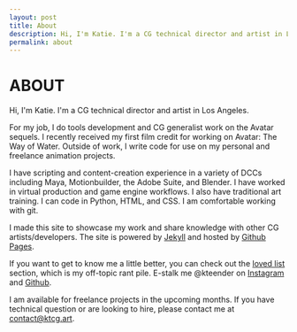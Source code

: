 ```yaml
---
layout: post
title: About
description: Hi, I'm Katie. I'm a CG technical director and artist in Los Angeles. 
permalink: about
---
```

# ABOUT

Hi, I'm Katie. I'm a CG technical director and artist in Los Angeles. 

For my job, I do tools development and CG generalist work on the Avatar sequels. I recently received my first film credit for working on Avatar: The Way of Water. Outside of work, I write code for use on my personal and freelance animation projects.

I have scripting and content-creation experience in a variety of DCCs including Maya, Motionbuilder, the Adobe Suite, and Blender. I have worked in virtual production and game engine workflows. I also have traditional art training. I can code in Python, HTML, and CSS. I am comfortable working with git. 

I made this site to showcase my work and share knowledge with other CG artists/developers. The site is powered by <a href="http://jekyllrb.com/">Jekyll</a> and hosted by <a href="http://pages.github.com/">Github Pages</a>.

If you want to get to know me a little better, you can check out the <a href="/loved-list.html">loved list</a> section, which is my off-topic rant pile. E-stalk me @kteender on <a href="https://www.instagram.com/kteender/">Instagram</a> and <a href="https://github.com/kteender">Github</a>.

I am available for freelance projects in the upcoming months. If you have technical question or are looking to hire, please contact me at contact@ktcg.art.